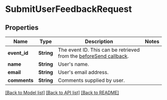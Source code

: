 # SubmitUserFeedbackRequest

## Properties

Name | Type | Description | Notes
------------ | ------------- | ------------- | -------------
**event_id** | **String** | The event ID. This can be retrieved from the [beforeSend callback](https://docs.sentry.io/platforms/javascript/configuration/filtering/#using-beforesend). | 
**name** | **String** | User's name. | 
**email** | **String** | User's email address. | 
**comments** | **String** | Comments supplied by user. | 

[[Back to Model list]](../README.md#documentation-for-models) [[Back to API list]](../README.md#documentation-for-api-endpoints) [[Back to README]](../README.md)


